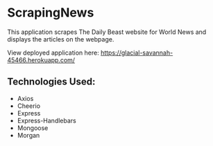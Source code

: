 # ScrapingNews

This application scrapes The Daily Beast website for World News and displays the articles on the webpage.

View deployed application here: https://glacial-savannah-45466.herokuapp.com/

<h2>Technologies Used:</h2>
  <ul>
  <li>Axios</li>
  <li>Cheerio</li>
  <li>Express</li>
  <li>Express-Handlebars</li>
  <li>Mongoose</li>
  <li>Morgan</li>
  </ul>

